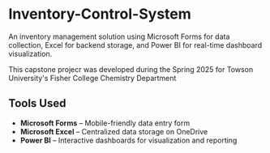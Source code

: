 # Inventory-Control-System
An inventory management solution using Microsoft Forms for data collection, Excel for backend storage, and Power BI for real-time dashboard visualization.

This capstone projecr was developed during the Spring 2025 for Towson University's Fisher College Chemistry Department

## Tools Used
- **Microsoft Forms** – Mobile-friendly data entry form
- **Microsoft Excel** – Centralized data storage on OneDrive
- **Power BI** – Interactive dashboards for visualization and reporting
